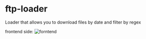 # ftp-loader
Loader that allows you to download files by date and filter by regex

frontend side:
![forntend](https://github.com/vitaliisumka/ftp-loader/assets/61744465/16508f80-89db-43a3-a87c-b7689bd7b193)
